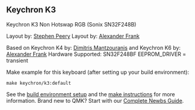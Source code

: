 ## Keychron K3

Keychron K3 Non Hotswap RGB (Sonix SN32F248B)

Layout by: [Stephen Peery](https://github.com/smp4488) 
Layout by: [Alexander Frank](https://github.com/jedifindtrick) 

Based on Keychron K4 by: [Dimitris Mantzouranis](https://github.com/dexter93) and Keychron K6 by: [Alexander Frank](https://github.com/jedifindtrick) 
Hardware Supported: SN32F248BF
EEPROM_DRIVER = transient

Make example for this keyboard (after setting up your build environment):

    make keychron/k3:default

See the [build environment setup](https://docs.qmk.fm/#/getting_started_build_tools) and the [make instructions](https://docs.qmk.fm/#/getting_started_make_guide) for more information. Brand new to QMK? Start with our [Complete Newbs Guide](https://docs.qmk.fm/#/newbs).
